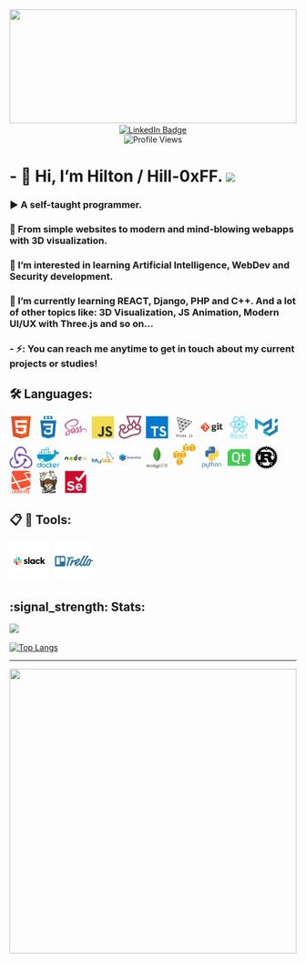<div id="banner" align="center">
  <img src = "https://media.giphy.com/media/5YgvUvKvDiQVUdZxLX/giphy.gif" width="100%" height="200px" />
</div>
<div id="badges" align="center">
  <a href="https://www.linkedin.com/in/hilton-c-p-3203a7218/">
  <img src="https://img.shields.io/badge/LinkedIn-blue?style=for-the-badge&logo=linkedin&logoColor=white" alt="LinkedIn Badge"/>
  </a>
</div>
<div id="prof-cnt" align="center">
  <img src="https://komarev.com/ghpvc/?username=Hill-0xFF&style=flat-square&color=blue" alt="Profile Views"/>
</div>
<h1>
  - 👋 Hi, I’m Hilton / Hill-0xFF.
  <img src="https://media.giphy.com/media/hvRJCLFzcasrR4ia7z/giphy.gif" width="30px"/>
</h1>
<p> <h3>▶️  A self-taught programmer.</h3></p>
<p> <h3>🔭 From simple websites to modern and mind-blowing webapps with 3D visualization.</h3></p>
<p> <h3>👀 I’m interested in learning Artificial Intelligence, WebDev and Security development. </h3></p>
<p> <h3>🌱 I’m currently learning REACT, Django, PHP and C++. And a lot of other topics like: 3D Visualization, JS Animation, Modern UI/UX with Three.js and so on...</h3> </p>
<h3> - ⚡: You can reach me anytime to get in touch about my current projects or studies!</h3>
<!---
Hill-0xFF/Hill-0xFF is a ✨ special ✨ repository because its `README.md` (this file) appears on your GitHub profile.
You can click the Preview link to take a look at your changes.
--->

<h2>🛠️ Languages:</h2>
<div id="langs">
  <img src="https://github.com/devicons/devicon/blob/master/icons/html5/html5-original.svg" title="HTML5" alt="HTML" width="40" height="40"/>&nbsp;
  <img src="https://github.com/devicons/devicon/blob/master/icons/css3/css3-plain-wordmark.svg"  title="CSS3" alt="CSS" width="40" height="40"/>&nbsp;
  <img src="https://github.com/devicons/devicon/blob/master/icons/sass/sass-original.svg" title="SASS" alt="SASS" width="40" height="40"/>&nbsp;
  <img src="https://github.com/devicons/devicon/blob/master/icons/javascript/javascript-original.svg" title="JavaScript" alt="JavaScript" width="40" height="40"/>&nbsp;
  <img src="https://github.com/devicons/devicon/blob/master/icons/jest/jest-plain.svg" title="Jest" alt="Jest" width="40" height="40"/>&nbsp;
  <img src="https://github.com/devicons/devicon/blob/master/icons/typescript/typescript-original.svg" title="Typescript" alt="Typescript" alt="40" width="40"/>&nbsp;
  <img src="https://github.com/devicons/devicon/blob/master/icons/threejs/threejs-original-wordmark.svg" title="Threejs" alt="Threejs" width="40" height="40"/>&nbsp;
  <img src="https://github.com/devicons/devicon/blob/master/icons/git/git-original-wordmark.svg" title="Git" **alt="Git" width="40" height="40"/>&nbsp;
  <img src="https://github.com/devicons/devicon/blob/master/icons/react/react-original-wordmark.svg" title="React" alt="React" width="40" height="40"/>&nbsp;
  <img src="https://github.com/devicons/devicon/blob/master/icons/materialui/materialui-original.svg" title="Material UI" alt="Material UI" width="40" height="40"/>&nbsp;
  <img src="https://github.com/devicons/devicon/blob/master/icons/redux/redux-original.svg" title="Redux" alt="Redux " width="40" height="40"/>&nbsp;
  <img src="https://github.com/devicons/devicon/blob/master/icons/docker/docker-plain-wordmark.svg" title="Docker"  alt="Docker" width="40" height="40"/>&nbsp;
  <img src="https://github.com/devicons/devicon/blob/master/icons/nodejs/nodejs-original-wordmark.svg" title="NodeJS" alt="NodeJS" width="40" height="40"/>&nbsp;
  <img src="https://github.com/devicons/devicon/blob/master/icons/mysql/mysql-original-wordmark.svg" title="MySQL"  alt="MySQL" width="40" height="40"/>&nbsp;
  <img src="https://github.com/devicons/devicon/blob/master/icons/sequelize/sequelize-original-wordmark.svg" title="Sequelize" alt="Sequelize" width="40" height="40"/>&nbsp;
  <img src="https://github.com/devicons/devicon/blob/master/icons/mongodb/mongodb-original-wordmark.svg" title="MongoDB" alt="MongoDB" width="40" height="40"/>&nbsp;
   <img src="https://github.com/devicons/devicon/blob/master/icons/amazonwebservices/amazonwebservices-original.svg" title="AWS" alt="AWS" width="40"     height="50"/>&nbsp;
  <img src="https://github.com/devicons/devicon/blob/master/icons/python/python-original-wordmark.svg" title="Python" alt="Python" width="40" height="40"/>&nbsp;
  <img src="https://github.com/devicons/devicon/blob/master/icons/qt/qt-original.svg" title="Qt" alt="Qt" width="40" height="40"/>&nbsp;
  <img src="https://github.com/devicons/devicon/blob/master/icons/rust/rust-plain.svg" title="Rust" alt="Rust" width="40" height="40"/>&nbsp;
  <img src="https://github.com/devicons/devicon/blob/master/icons/laravel/laravel-plain-wordmark.svg" title="Laravel" alt="Laravel" width="40" height="40"/>&nbsp;
  <img src="https://github.com/devicons/devicon/blob/master/icons/composer/composer-original.svg" title="Composer" alt="Composer" width="40" height="40"/>&nbsp;
  <img src="https://github.com/devicons/devicon/blob/master/icons/selenium/selenium-original.svg" title="Selenium" alt="Selenium" width="40" height="40"/>&nbsp;
</div>

<h2>  📋 📎 <b>Tools:</b></h2>
<div id="tools">
  <img src="https://github.com/devicons/devicon/blob/master/icons/slack/slack-original-wordmark.svg" title="Slack" alt="Slack" width="70" height="70"/>&nbsp;
  <img src="https://github.com/devicons/devicon/blob/master/icons/trello/trello-plain-wordmark.svg" title="Trello" alt="Trello" width="70" height="70"/>&nbsp;
</div>

<h2>:signal_strength: <b>Stats:</b></h2>
<div id="stats" width="100%">
  
   <a href="https://git.io/streak-stats">
    <img src="https://streak-stats.demolab.com?user=Hill-0xFF"/>
   </a> 
    
  [![Top Langs](https://github-readme-stats.vercel.app/api/top-langs/?username=Hill-0xFF&layout=compact&theme=vision-friendly-dark)](https://github.com/anuraghazra/github-readme-stats)
</div>

<!-- [![GitHub Streak](http://github-readme-streak-stats.herokuapp.com?user=Hill-0xFF&theme=merko&date_format=M%20j%5B%2C%20Y%5D&background=631111&fire=9B1B1B)](https://git.io/streak-stats) -->
<!--   [![GitHub Streak](https://streak-stats.demolab.com?user=Hill-0xFF&theme=merko&date_format=M%20j%5B%2C%20Y%5D&background=631111&fire=9B1B1B)](https://git.io/streak-stats) -->
<!--   [![GitHub Streak](https://streak-stats.demolab.com?user=Hill-0xFF)](https://git.io/streak-stats) -->
<!-- [![GitHub Streak](https://streak-stats.demolab.com?user=Hill-0xFF)](https://git.io/streak-stats) -->

---

<div id="footer">
  <img src="https://media.giphy.com/media/axnFGXT6MzvgY/giphy.gif" width="100%" height="500px"/>
</div>
